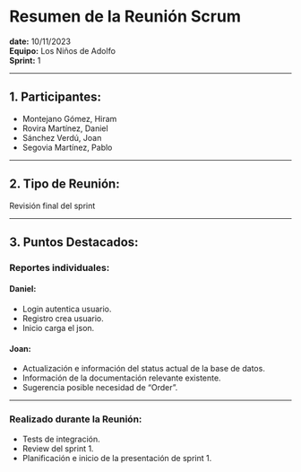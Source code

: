 # Resumen de la Reunión Scrum
**date:** 		10/11/2023  
**Equipo:** 	Los Niños de Adolfo  
**Sprint:** 	1 

---

## 1. Participantes:
- Montejano Gómez, Hiram
- Rovira Martínez, Daniel
- Sánchez Verdú, Joan
- Segovia Martínez, Pablo

---

## 2. Tipo de Reunión: 
Revisión final del sprint

---

## 3. Puntos Destacados:

### **Reportes individuales:**

#### **Daniel:** 
- Login autentica usuario.
- Registro crea usuario.
- Inicio carga el json.

#### **Joan:** 
- Actualización e información del status actual de la base de datos.
- Información de la documentación relevante existente.
- Sugerencia posible necesidad de “Order”.

---

### **Realizado durante la Reunión:**
- Tests de integración.
- Review del sprint 1.
- Planificación e inicio de la presentación de sprint 1.
